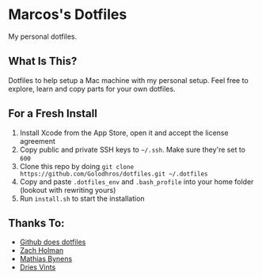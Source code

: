 # Marcos's Dotfiles

My personal dotfiles.

## What Is This?

Dotfiles to help setup a Mac machine with my personal setup.
Feel free to explore, learn and copy parts for your own dotfiles.

## For a Fresh Install

1. Install Xcode from the App Store, open it and accept the license agreement
2. Copy public and private SSH keys to `~/.ssh`. Make sure they're set to `600`
3. Clone this repo by doing `git clone https://github.com/Golodhros/dotfiles.git ~/.dotfiles`
4. Copy and paste `.dotfiles_env` and `.bash_profile` into your home folder (lookout with rewriting yours)
5. Run `install.sh` to start the installation

## Thanks To:
* [Github does dotfiles](https://dotfiles.github.io/) 
* [Zach Holman](https://github.com/holman/dotfiles)
* [Mathias Bynens](https://github.com/mathiasbynens/dotfiles)
* [Dries Vints](https://driesvints.com/blog/getting-started-with-dotfiles/)
